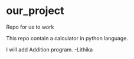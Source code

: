 # our_project
Repo for us to work

This repo contain a calculator in python language.


I will add Addition program. -Lithika

